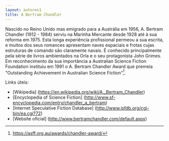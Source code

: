 ```yaml
---
layout: autores1
title: A Bertram Chandler
---
```

Nascido no Reino Unido mas emigrado para a Austrália em 1956, A. Bertram Chandler (1912 - 1984) serviu na Marinha Mercante desde 1928 até à sua reforma em 1975. Esta longa experiência profissional permeou a sua escrita, e muitos dos seus romances apresentam naves espaciais e frotas cujas estruturas de comando são claramente navais. É conhecido principalmente pela série de livros ambientados na Orla e o seu protagonista John Grimes.
Em reconhecimento da sua importância a Australian Science Fiction Foundation instituiu em 1991 o A. Bertram Chandler Award que premeia "Outstanding Achievement in Australian Science Fiction"[^1].

[^1]: https://asff.org.au/awards/chandler-award/


Links úteis:
- [Wikipedia] (https://en.wikipedia.org/wiki/A._Bertram_Chandler)
- [Encyclopedia of Science Fiction] (http://www.sf-encyclopedia.com/entry/chandler_a_bertram)
- [Internet Speculative Fiction Database] (http://www.isfdb.org/cgi-bin/ea.cgi?72)
- [Website oficial] (http://www.bertramchandler.com/default.aspx)
